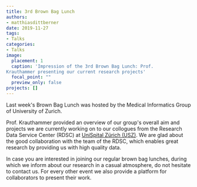 ```yaml
---
title: 3rd Brown Bag Lunch
authors: 
- matthiasdittberner
date: 2019-11-27
tags: 
- Talks
categories:
- Talks
image:
  placement: 1
  caption: 'Impression of the 3rd Brown Bag Lunch: Prof.
Krauthammer presenting our current research projects'
  focal_point: ""
  preview_only: false
projects: []
---
```


Last week's Brown Bag Lunch was hosted by the Medical Informatics Group of
University of Zurich.

Prof. Krauthammer provided an overview of our group's overall aim and projects 
we are currently working on to our collogues from the Research Data Service
Center (RDSC) at [UniSpital Z&uuml;rich (USZ)](http://www.en.usz.ch).
We are glad about the good collaboration with the team of the RDSC, which
enables great research by providing us with high quality data.

In case you are interested in joining our regular brown bag lunches, during which
we inform about our research in a casual atmosphere, do not hesitate to contact us.
For every other event we also provide a platform for collaborators to present
their work.
